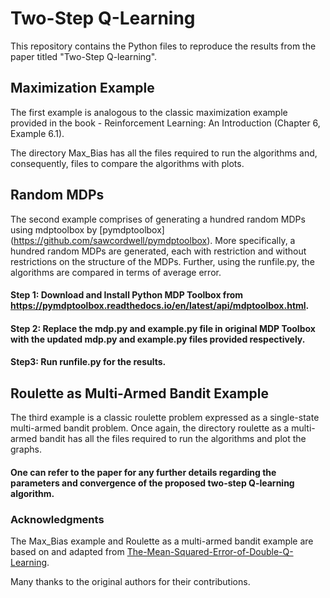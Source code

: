 # Two-Step Q-Learning

This repository contains the Python files to reproduce the results from the paper titled "Two-Step Q-learning". 

## Maximization Example


The first example is analogous to the classic maximization example provided in the book - Reinforcement Learning: An Introduction (Chapter 6, Example 6.1). 

The directory Max_Bias has all the files required to run the algorithms and, consequently, files to compare the algorithms with plots. 

## Random MDPs

The second example comprises of generating a hundred random MDPs using mdptoolbox by [pymdptoolbox] (https://github.com/sawcordwell/pymdptoolbox). More specifically, a hundred random MDPs are generated, each with restriction and without restrictions on the structure of the MDPs. Further, using the runfile.py, the algorithms are compared in terms of average error. 

#### Step 1: Download and Install Python MDP Toolbox from https://pymdptoolbox.readthedocs.io/en/latest/api/mdptoolbox.html.

#### Step 2: Replace the mdp.py and example.py file in original MDP Toolbox with the updated mdp.py and example.py files provided respectively.

#### Step3: Run runfile.py for the results.

## Roulette as Multi-Armed Bandit Example

The third example is a classic roulette problem expressed as a single-state multi-armed bandit problem. Once again, the directory roulette as a multi-armed bandit has all the files required to run the algorithms and plot the graphs. 


#### One can refer to the paper for any further details regarding the parameters and convergence of the proposed two-step Q-learning algorithm.





### Acknowledgments

The Max_Bias example and Roulette as a multi-armed bandit example are based on and adapted from [The-Mean-Squared-Error-of-Double-Q-Learning](https://github.com/wentaoweng/The-Mean-Squared-Error-of-Double-Q-Learning). 





Many thanks to the original authors for their contributions.
